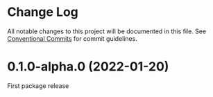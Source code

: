 # Change Log

All notable changes to this project will be documented in this file.
See [Conventional Commits](https://conventionalcommits.org) for commit guidelines.


# 0.1.0-alpha.0 (2022-01-20)

First package release
